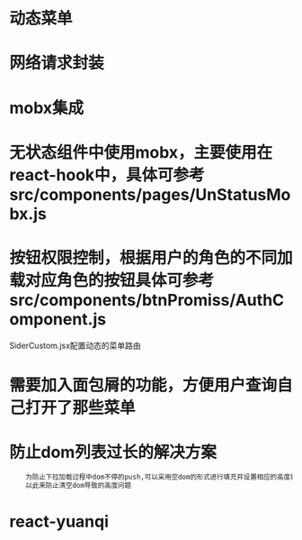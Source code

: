 # 动态菜单
# 网络请求封装
# mobx集成
# 无状态组件中使用mobx，主要使用在react-hook中，具体可参考src/components/pages/UnStatusMobx.js
# 按钮权限控制，根据用户的角色的不同加载对应角色的按钮具体可参考src/components/btnPromiss/AuthComponent.js
SiderCustom.jsx配置动态的菜单路由
# 需要加入面包屑的功能，方便用户查询自己打开了那些菜单
# 防止dom列表过长的解决方案
```bash
    为防止下拉加载过程中dom不停的push,可以采用空dom的形式进行填充并设置相应的高度将空dom撑开。
    以此来防止清空dom导致的高度问题
```
# react-yuanqi
